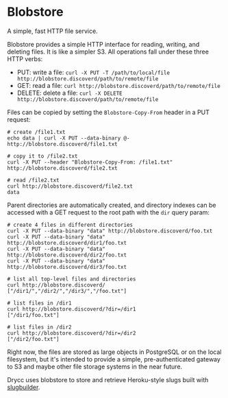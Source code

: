 # Blobstore

A simple, fast HTTP file service.

Blobstore provides a simple HTTP interface for reading, writing, and deleting
files. It is like a simpler S3. All operations fall under these three HTTP
verbs:

 * PUT: write a file: `curl -X PUT -T /path/to/local/file
   http://blobstore.discoverd/path/to/remote/file`
 * GET: read a file: `curl http://blobstore.discoverd/path/to/remote/file`
 * DELETE: delete a file: `curl -X DELETE
   http://blobstore.discoverd/path/to/remote/file`

Files can be copied by setting the `Blobstore-Copy-From` header in a PUT
request:

```shell
# create /file1.txt
echo data | curl -X PUT --data-binary @- http://blobstore.discoverd/file1.txt

# copy it to /file2.txt
curl -X PUT --header "Blobstore-Copy-From: /file1.txt" http://blobstore.discoverd/file2.txt

# read /file2.txt
curl http://blobstore.discoverd/file2.txt
data

```


Parent directories are automatically created, and directory indexes can be
accessed with a GET request to the root path with the `dir` query param:

```shell
# create 4 files in different directories
curl -X PUT --data-binary "data" http://blobstore.discoverd/foo.txt
curl -X PUT --data-binary "data" http://blobstore.discoverd/dir1/foo.txt
curl -X PUT --data-binary "data" http://blobstore.discoverd/dir2/foo.txt
curl -X PUT --data-binary "data" http://blobstore.discoverd/dir3/foo.txt

# list all top-level files and directories
curl http://blobstore.discoverd/
["/dir1/","/dir2/","/dir3/","/foo.txt"]

# list files in /dir1
curl http://blobstore.discoverd/?dir=/dir1
["/dir1/foo.txt"]

# list files in /dir2
curl http://blobstore.discoverd/?dir=/dir2
["/dir2/foo.txt"]
```

Right now, the files are stored as large objects in PostgreSQL or on the local
filesystem, but it's intended to provide a simple, pre-authenticated gateway to
S3 and maybe other file storage systems in the near future.

Drycc uses blobstore to store and retrieve Heroku-style slugs built with
[slugbuilder](/slugbuilder).
